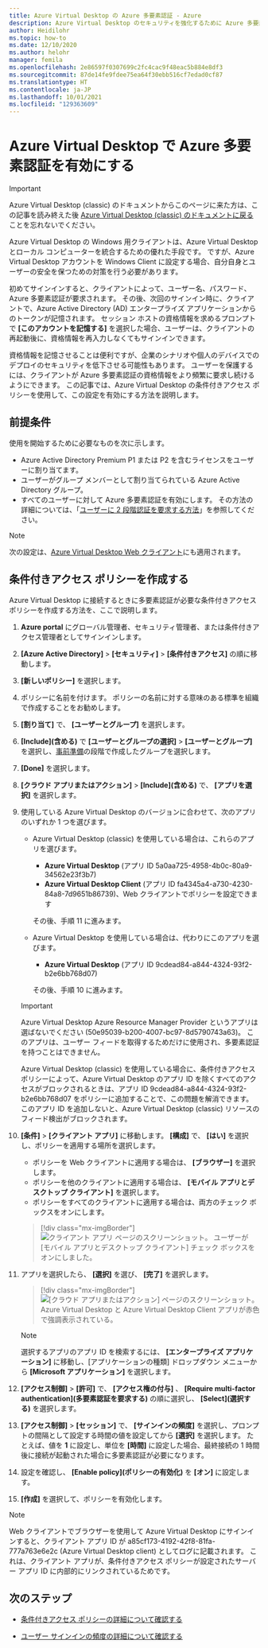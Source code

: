 ```yaml
---
title: Azure Virtual Desktop の Azure 多要素認証 - Azure
description: Azure Virtual Desktop のセキュリティを強化するために Azure 多要素認証を設定する方法について説明します。
author: Heidilohr
ms.topic: how-to
ms.date: 12/10/2020
ms.author: helohr
manager: femila
ms.openlocfilehash: 2e86597f0307699c2fc4cac9f48eac5b884e8df3
ms.sourcegitcommit: 87de14fe9fdee75ea64f30ebb516cf7edad0cf87
ms.translationtype: HT
ms.contentlocale: ja-JP
ms.lasthandoff: 10/01/2021
ms.locfileid: "129363609"
---
```

# <a name="enable-azure-multifactor-authentication-for-azure-virtual-desktop"></a>Azure Virtual Desktop で Azure 多要素認証を有効にする

>[!IMPORTANT]
> Azure Virtual Desktop (classic) のドキュメントからこのページに来た方は、この記事を読み終えた後 [Azure Virtual Desktop (classic) のドキュメントに戻る](./virtual-desktop-fall-2019/tenant-setup-azure-active-directory.md)ことを忘れないでください。

Azure Virtual Desktop の Windows 用クライアントは、Azure Virtual Desktop とローカル コンピューターを統合するための優れた手段です。 ですが、Azure Virtual Desktop アカウントを Windows Client に設定する場合、自分自身とユーザーの安全を保つための対策を行う必要があります。

初めてサインインすると、クライアントによって、ユーザー名、パスワード、Azure 多要素認証が要求されます。 その後、次回のサインイン時に、クライアントで、Azure Active Directory (AD) エンタープライズ アプリケーションからのトークンが記憶されます。 セッション ホストの資格情報を求めるプロンプトで **[このアカウントを記憶する]** を選択した場合、ユーザーは、クライアントの再起動後に、資格情報を再入力しなくてもサインインできます。

資格情報を記憶させることは便利ですが、企業のシナリオや個人のデバイスでのデプロイのセキュリティを低下させる可能性もあります。 ユーザーを保護するには、クライアントが Azure 多要素認証の資格情報をより頻繁に要求し続けるようにできます。 この記事では、Azure Virtual Desktop の条件付きアクセス ポリシーを使用して、この設定を有効にする方法を説明します。

## <a name="prerequisites"></a>前提条件

使用を開始するために必要なものを次に示します。

- Azure Active Directory Premium P1 または P2 を含むライセンスをユーザーに割り当てます。
- ユーザーがグループ メンバーとして割り当てられている Azure Active Directory グループ。
- すべてのユーザーに対して Azure 多要素認証を有効にします。 その方法の詳細については、「[ユーザーに 2 段階認証を要求する方法](../active-directory/authentication/howto-mfa-userstates.md#view-the-status-for-a-user)」を参照してください。

> [!NOTE]
> 次の設定は、[Azure Virtual Desktop Web クライアント](https://rdweb.wvd.microsoft.com/arm/webclient/index.html)にも適用されます。

## <a name="create-a-conditional-access-policy"></a>条件付きアクセス ポリシーを作成する

Azure Virtual Desktop に接続するときに多要素認証が必要な条件付きアクセス ポリシーを作成する方法を、ここで説明します。

1. **Azure portal** にグローバル管理者、セキュリティ管理者、または条件付きアクセス管理者としてサインインします。
2. **[Azure Active Directory]**  >  **[セキュリティ]**  >  **[条件付きアクセス]** の順に移動します。
3. **[新しいポリシー]** を選択します。
4. ポリシーに名前を付けます。 ポリシーの名前に対する意味のある標準を組織で作成することをお勧めします。
5. **[割り当て]** で、 **[ユーザーとグループ]** を選択します。
6. **[Include]\(含める\)** で **[ユーザーとグループの選択]**  >  **[ユーザーとグループ]** を選択し、[事前準備](#prerequisites)の段階で作成したグループを選択します。
7. **[Done]** を選択します。
8. **[クラウド アプリまたはアクション]**  >  **[Include]\(含める\)** で、 **[アプリを選択]** を選択します。
9. 使用している Azure Virtual Desktop のバージョンに合わせて、次のアプリのいずれか 1 つを選びます。
   
   - Azure Virtual Desktop (classic) を使用している場合は、これらのアプリを選びます。
       
       - **Azure Virtual Desktop** (アプリ ID 5a0aa725-4958-4b0c-80a9-34562e23f3b7)
       - **Azure Virtual Desktop Client** (アプリ ID fa4345a4-a730-4230-84a8-7d9651b86739)、Web クライアントでポリシーを設定できます
       
        その後、手順 11 に進みます。

   - Azure Virtual Desktop を使用している場合は、代わりにこのアプリを選びます。
       
       -  **Azure Virtual Desktop** (アプリ ID 9cdead84-a844-4324-93f2-b2e6bb768d07)
       
        その後、手順 10 に進みます。

   >[!IMPORTANT]
   > Azure Virtual Desktop Azure Resource Manager Provider というアプリは選ばないでください (50e95039-b200-4007-bc97-8d5790743a63)。 このアプリは、ユーザー フィードを取得するためだけに使用され、多要素認証を持つことはできません。
   > 
   > Azure Virtual Desktop (classic) を使用している場合に、条件付きアクセス ポリシーによって、Azure Virtual Desktop のアプリ ID を除くすべてのアクセスがブロックされるときは、アプリ ID 9cdead84-a844-4324-93f2-b2e6bb768d07 をポリシーに追加することで、この問題を解消できます。 このアプリ ID を追加しないと、Azure Virtual Desktop (classic) リソースのフィード検出がブロックされます。

10. **[条件]**  >  **[クライアント アプリ]** に移動します。 **[構成]** で、 **[はい]** を選択し、ポリシーを適用する場所を選択します。
    
    - ポリシーを Web クライアントに適用する場合は、 **[ブラウザー]** を選択します。
    - ポリシーを他のクライアントに適用する場合は、 **[モバイル アプリとデスクトップ クライアント]** を選択します。
    - ポリシーをすべてのクライアントに適用する場合は、両方のチェック ボックスをオンにします。
   
    > [!div class="mx-imgBorder"]
    > ![クライアント アプリ ページのスクリーンショット。 ユーザーが [モバイル アプリとデスクトップ クライアント] チェック ボックスをオンにしました。](media/select-apply.png)

11. アプリを選択したら、 **[選択]** を選び、 **[完了]** を選択します。

    > [!div class="mx-imgBorder"]
    > ![[クラウド アプリまたはアクション] ページのスクリーンショット。 Azure Virtual Desktop と Azure Virtual Desktop Client アプリが赤色で強調表示されている。](media/cloud-apps-enterprise.png)

    >[!NOTE]
    >選択するアプリのアプリ ID を検索するには、 **[エンタープライズ アプリケーション]** に移動し、[アプリケーションの種類] ドロップダウン メニューから **[Microsoft アプリケーション]** を選択します。

12. **[アクセス制御]**  >  **[許可]** で、 **[アクセス権の付与]** 、 **[Require multi-factor authentication]\(多要素認証を要求する\)** の順に選択し、 **[Select]\(選択する\)** を選択します。
13. **[アクセス制御]**  >  **[セッション]** で、 **[サインインの頻度]** を選択し、プロンプトの間隔として設定する時間の値を設定してから **[選択]** を選択します。 たとえば、値を **1** に設定し、単位を **[時間]** に設定した場合、最終接続の 1 時間後に接続が起動された場合に多要素認証が必要になります。
14. 設定を確認し、 **[Enable policy]\(ポリシーの有効化\)** を **[オン]** に設定します。
15. **[作成]** を選択して、ポリシーを有効化します。

>[!NOTE]
>Web クライアントでブラウザーを使用して Azure Virtual Desktop にサインインすると、クライアント アプリ ID が a85cf173-4192-42f8-81fa-777a763e6e2c (Azure Virtual Desktop client) としてログに記載されます。 これは、クライアント アプリが、条件付きアクセス ポリシーが設定されたサーバー アプリ ID に内部的にリンクされているためです。 

## <a name="next-steps"></a>次のステップ

- [条件付きアクセス ポリシーの詳細について確認する](../active-directory/conditional-access/concept-conditional-access-policies.md)

- [ユーザー サインインの頻度の詳細について確認する](../active-directory/conditional-access/howto-conditional-access-session-lifetime.md#user-sign-in-frequency)

